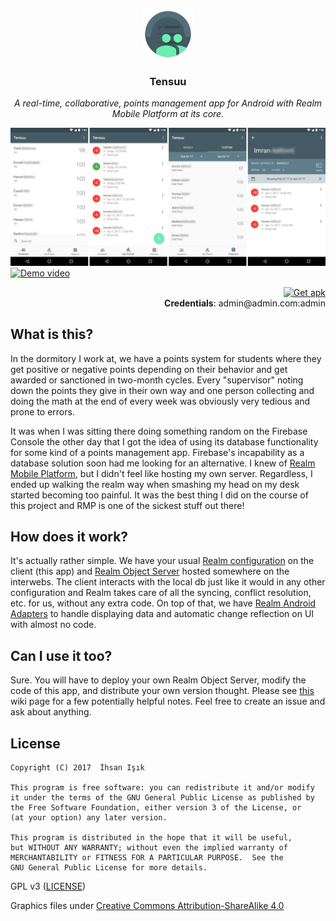 <p align="center">
<img src="graphics/icon/ic_launcher_web.png" height="80px" width="80px"/>
</p>

<h3><p align="center">Tensuu</p></h3>

<p align="center"><i>A real-time, collaborative, points management app for Android with Realm Mobile Platform at its core.
</i></p>

![](graphics/screenshots/readme.png)
<a href='https://www.youtube.com/watch?v=qVp7_TBTd_Y'><img alt='Demo video' src='https://cloud.githubusercontent.com/assets/2550945/25493068/446e3cd2-2b75-11e7-98f5-202477495d4f.jpg'/></a>
<p align="right">
<a href='https://f.ikxip.me/Tensuu-demo-v1.0.0.apk'><img height="48" alt='Get apk' src='https://cloud.githubusercontent.com/assets/2550945/25485185/43890fbc-2b5d-11e7-83d4-bde586e51ce7.png'/></a>
<br>
<b>Credentials</b>: admin@admin.com:admin
</p>

## What is this?
In the dormitory I work at, we have a points system for students where they get positive or negative points depending on their behavior and get awarded or sanctioned in two-month cycles. Every "supervisor" noting down the points they give in their own way and one person collecting and doing the math at the end of every week was obviously very tedious and prone to errors.

It was when I was sitting there doing something random on the Firebase Console the other day that I got the idea of using its database functionality for some kind of a points management app. Firebase's incapability as a database solution soon had me looking for an alternative. I knew of [Realm Mobile Platform](https://realm.io/products/realm-mobile-platform/), but I didn't feel like hosting my own server. Regardless, I ended up walking the realm way when smashing my head on my desk started becoming too painful. It was the best thing I did on the course of this project and RMP is one of the sickest stuff out there!

## How does it work?
It's actually rather simple. We have your usual [Realm configuration](https://realm.io/docs/java/latest/#getting-started) on the client (this app) and [Realm Object Server](https://realm.io/docs/realm-object-server) hosted somewhere on the interwebs. The client interacts with the local db just like it would in any other configuration and Realm takes care of all the syncing, conflict resolution, etc. for us, without any extra code. On top of that, we have [Realm Android Adapters](https://github.com/realm/realm-android-adapters) to handle displaying data and automatic change reflection on UI with almost no code.

## Can I use it too?
Sure. You will have to deploy your own Realm Object Server, modify the code of this app, and distribute your own version thought. Please see [this](https://github.com/xiprox/Tensuu/wiki/How-To-Modify-For-Your-Own-Use) wiki page for a few potentially helpful notes. Feel free to create an issue and ask about anything.

## License
```
Copyright (C) 2017  İhsan Işık

This program is free software: you can redistribute it and/or modify
it under the terms of the GNU General Public License as published by
the Free Software Foundation, either version 3 of the License, or
(at your option) any later version.

This program is distributed in the hope that it will be useful,
but WITHOUT ANY WARRANTY; without even the implied warranty of
MERCHANTABILITY or FITNESS FOR A PARTICULAR PURPOSE.  See the
GNU General Public License for more details.
```
GPL v3 ([LICENSE](/LICENSE))

Graphics files under [Creative Commons Attribution-ShareAlike 4.0](http://creativecommons.org/licenses/by-sa/4.0)
